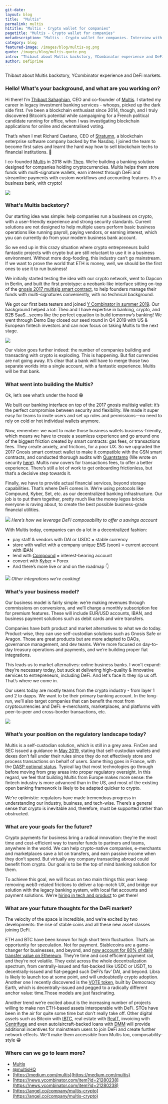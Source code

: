 ```yaml
---
git-date:
layout: blog
title:  "Multis"
permalink: multis
h1title: "Multis - Crypto wallet for companies"
pagetitle: "Multis - Crypto wallet for companies"
metadescription: "Multis - Crypto wallet for companies. Interview with co-founder Thibaut Sahaghian, about Multis backstory, YCombinator experience and DeFi markets."
category: blog
featured-image: /images/blog/multis-og.png
quote: /images/blog/multis-quote.png
intro: "Thibaut about Multis backstory, YCombinator experience and DeFi markets"
author: Defiprime
---
```

Thibaut about Multis backstory, YCombinator experience and DeFi markets.  

### Hello! What's your background, and what are you working on?

Hi there! I’m [Thibaut Sahaghian](https://twitter.com/fujisaha), CEO and co-founder of [Multis](https://multis.co). I started my career in legacy investment banking services - whoops, picked up the dark side first. I’ve been a blockchain enthusiast since 2014, though, and I truly discovered Bitcoin’s potential while campaigning for a French political candidate running for office, when I was investigating blockchain applications for online and decentralised voting.

That’s when I met Richard Caetano, CEO of [Stratumn](http://stratumn.com), a blockchain enterprise software company backed by the Nasdaq. I joined the team to become first sales and learnt the hard way how to sell blockchain techs to financial institutions. 😬

I co-founded [Multis](http://multis.co) in 2018 with [Theo](https://twitter.com/teawaterwire). We’re building a banking solution designed for companies holding cryptocurrencies. Multis helps them store funds with multi-signature wallets, earn interest through DeFi and streamline payments with custom workflows and accounting features. It’s a business bank, with crypto!

![](/images/blog/multis/image7.png)

### What's Multis backstory?

Our starting idea was simple: help companies run a business on crypto, with a user-friendly experience and strong security standards. Current solutions are not designed to help multiple users perform basic business operations like running payroll, paying vendors, or earning interest, which you can currently do from your modern business bank account.

So we end up in this crazy situation where crypto entrepreneurs build fantastic projects with crypto but are still reluctant to use it in a business environment. Without more dog-fooding, this industry can’t go mainstream. If we want to prove the world that ETH is money, well, we should be the first ones to use it to run business!

We initially started testing the idea with our crypto network, went to Dapcon in Berlin, and built the first prototype: a neobank-like interface sitting on-top of the [gnosis 2017 multisig smart contract](https://medium.com/multis/security-at-multis-9609d346c91b), to help founders manage their funds with multi-signatures conveniently, with no technical background.

We got our first beta testers and joined [Y Combinator in summer 2019](https://medium.com/multis/how-was-yc-1954b509c645). Our background helped a lot: Theo and I have expertise in banking, crypto, and B2B SaaS...seems like the perfect equation to build tomorrow’s banking! We went through Demo Day closed our seed round in Q4 2019 with US & European fintech investors and can now focus on taking Multis to the next stage.

![](/images/blog/multis/image5.jpg)

Our vision goes further indeed: the number of companies building and transacting with crypto is exploding. This is happening. But fiat currencies are not going away. It’s clear that a bank will have to merge those two separate worlds into a single account, with a fantastic experience. Multis will be that bank.

### What went into building the Multis?

Ok, let’s see what’s under the hood 😁

We built our banking interface on top of the 2017 gnosis multisig wallet: it’s the perfect compromise between security and flexibility. We made it super easy for teams to invite users and set up roles and permissions—no need to rely on cold or hot individual wallets anymore.

Now, remember: we want to make those business wallets business-friendly, which means we have to create a seamless experience and go around one of the biggest friction created by smart contracts: gas fees, or transactions fees. They create anxiety, and frictions, for a poor UX. So we upgraded the 2017 Gnosis smart contract wallet to make it compatible with the GSN smart contracts, and conducted thorough audits with [Quantstamp](https://certificate.quantstamp.com/view/multis) (We wrote on security [here](https://medium.com/multis/security-at-multis-9609d346c91b)). Multis now covers for transactions fees, to offer a better experience. There’s still a lot of work to get onboarding frictionless, but that’s a decisive step towards it.

Finally, we have to provide actual financial services, beyond storage capabilities. That’s where DeFi comes in. We’re using protocols like Compound, Kyber, Set, etc. as our decentralized banking infrastructure. Our job is to put them together, pretty much like the money legos bricks everyone is raving about, to create the best possible business-grade financial utilities.

![](/images/blog/multis/image1.png)
_Here’s how we leverage DeFi composability to offer a savings account_

With Multis today, companies can do a lot in a decentralized fashion:

*   pay staff & vendors with DAI or USDC = stable currency
*   store with wallet with a company unique [ENS](https://ens.domains/) (soon) = current account with IBAN
*   lend with [Compound](https://compound.finance/) = interest-bearing account
*   convert with [Kyber](https://kyber.network/) = Forex
*   And there’s more live or and on the roadmap 👇

![](/images/blog/multis/image2.png)
_Other integrations we’re cooking!_

### What's your business model?

Our business model is fairly simple: we’re making revenues through commissions on conversions, and we’ll charge a monthly subscription fee for premium features. These will include EUR/USD accounts, IBAN, and business payment solutions such as debit cards and wire transfers.

Companies have both product and market alternatives to what we do today. Product-wise, they can use self-custodian solutions such as Gnosis Safe or Aragon. Those are great products but are more adapted to DAOs, governance management, and dev teams. We’re more focused on day-to-day treasury operations and payments, and we’re building proper fiat integrations.

This leads us to market alternatives: online business banks. I won’t expand: they’re necessary today, but suck at delivering high-quality & innovative services to entrepreneurs, including DeFi. And let's face it: they rip us off. That’s where we come in.

Our users today are mostly teams from the crypto industry - from layer 1 and 2 to dapps. We want to be their primary banking account. In the long-run, we’ll also target companies that can benefit the most from cryptocurrencies and DeFi: e-merchants, marketplaces, and platforms with peer-to-peer and cross-border transactions, etc.

![](/images/blog/multis/image4.png)

### What’s your position on the regulatory landscape today?

Multis is a self-custodian solution, which is still in a grey area. FinCen and SEC issued a guidance in [May 2019](https://www.fincen.gov/sites/default/files/2019-05/FinCEN%20Guidance%20CVC%20FINAL%20508.pdf), stating that self-custodian wallets and dexes don’t fall under their rules since they do not effectively store and process transactions on behalf of users. Same thing goes in France, with the [DASP optional status](https://www.amf-france.org/en/professionals/fintech/my-relations-amf/obtain-dasp-authorisation). Typical lag that most technologies go through before moving from gray areas into proper regulatory oversight. In this regard, we feel that building Multis from Europe makes more sense: the fintech industry is more advanced than in the US, and most of the existing open banking framework is likely to be adapted quicker to crypto.

We’re optimistic: regulators have made tremendous progress in understanding our industry, business, and tech-wise. There’s a general sense that crypto is inevitable and, therefore, must be supported rather than obstructed.


### What are your goals for the future?

Crypto payments for business bring a radical innovation: they're the most time and cost-efficient way to transfer funds to partners and teams, anywhere in the world. We can help crypto-native companies, e-merchants and marketplaces save a lot on transfers, and earn passive income when they don’t spend. But virtually any company transacting abroad could benefit from crypto. Our goal is to be the top of mind banking solution for them.

To achieve this goal, we will focus on two main things this year: keep removing web3-related frictions to deliver a top-notch UX, and bridge our solution with the legacy banking system, with local fiat accounts and payment solutions. We’re [hiring in tech and product](https://angel.co/company/multis-crypto) to get there!


### What are your future thoughts for the DeFi market?

The velocity of the space is incredible, and we’re excited by two developments: the rise of stable coins and all these new asset classes joining DeFi.

ETH and BTC have been known for high short term fluctuation. That’s an opportunity for speculation. Not for payment. Stablecoins are a game-changer for businesses, and beyond, and [now account for 80% of daily transfer value on Ethereum](https://messari.io/article/trends-that-shaped-q1-20-and-our-outlook-for-the-year). They’re time and cost efficient payment rail, and they’re not volatile. They exist across the whole decentralization spectrum, from centrally-issued and fiat-backed like USDC or USDT, to decentrally-issued and fiat-pegged such DeFi’s fav’ DAI, and beyond. Libra is likely to launch too at some point, and will undoubtedly crypto adoption. Another one I recently discovered is the [VOTE token](https://token.democracy.earth/#token), built by Democracy Earth, which is decentrally-issued and pegged to a radically different anchor value: time.Those models are just fascinating.

Another trend we’re excited about is the increasing number of projects willing to make non ETH-based assets interoperable with DeFi. STOs have been in the air for quite some time but don’t really take off. Other digital assets such as Bitcoin with [tBTC](https://thesis.co/),  real estate with [RealT](https://realt.co/), invoicing with [Centrifuge](https://centrifuge.io/) and even auto/aircraft-backed loans with [DMM](https://defimoneymarket.com/) will provide additional incentives for mainstream users to join DeFi and create further network effects. We’ll make them accessible from Multis too, composability-style 😀


### Where can we go to learn more?

- [Multis](https://multis.co)
- [@multisHQ](https://twitter.com/multisHQ)
- [https://medium.com/multis](https://medium.com/multis)
- [https://news.ycombinator.com/item?id=21280238](https://news.ycombinator.com/item?id=21280238)
- [https://angel.co/company/multis-crypto](https://angel.co/company/multis-crypto)
